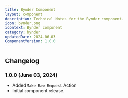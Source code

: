 ```yaml
---
title: Bynder Component
layout: component
description: Technical Notes for the Bynder component.
icon: bynder.png
icontext: Bynder component
category: bynder
updatedDate: 2024-06-03
ComponentVersion: 1.0.0
---
```


## Changelog

### 1.0.0 (June 03, 2024)

- Added `Make Raw Request` Action.
- Initial component release.
